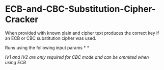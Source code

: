 # ECB-and-CBC-Substitution-Cipher-Cracker
When provided with known plain and cipher text produces the correct key if an ECB or CBC substitution cipher was used.

Runs using the following input params <mode> <c1> <p1> <c2> <output> <IV1>* <IV2>*
  
  *IV1 and IV2 are only required for CBC mode and can be ommited when using ECB*
